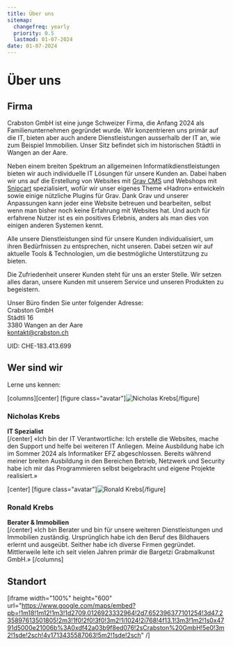 ```yaml
---
title: Über uns
sitemap:
  changefreq: yearly
  priority: 0.5
  lastmod: 01-07-2024
date: 01-07-2024
---
```


# Über uns

## Firma
Crabston GmbH ist eine junge Schweizer Firma, die Anfang 2024 als Familienunternehmen gegründet wurde. Wir konzentrieren uns primär auf die IT, bieten aber auch andere Dienstleistungen ausserhalb der IT an, wie zum Beispiel Immobilien. Unser Sitz befindet sich im historischen Städtli in Wangen an der Aare.

Neben einem breiten Spektrum an allgemeinen Informatikdienstleistungen bieten wir auch individuelle IT Lösungen für unsere Kunden an. Dabei haben wir uns auf die Erstellung von Websites mit [Grav CMS](https://getgrav.org/) und Webshops mit [Snipcart](https://snipcart.com/) spezialisiert, wofür wir unser eigenes Theme «Hadron» entwickeln sowie einige nützliche Plugins für Grav. Dank Grav und unserer Anpassungen kann jeder eine Website betreuen und bearbeiten, selbst wenn man bisher noch keine Erfahrung mit Websites hat. Und auch für erfahrene Nutzer ist es ein positives Erlebnis, anders als man dies von einigen anderen Systemen kennt.

Alle unsere Dienstleistungen sind für unsere Kunden individualisiert, um ihren Bedürfnissen zu entsprechen, nicht unseren. Dabei setzen wir auf aktuelle Tools & Technologien, um die bestmögliche Unterstützung zu bieten.

Die Zufriedenheit unserer Kunden steht für uns an erster Stelle. Wir setzen alles daran, unsere Kunden mit unserem Service und unseren Produkten zu begeistern.

Unser Büro finden Sie unter folgender Adresse:  
Crabston GmbH  
Städtli 16  
3380 Wangen an der Aare  
[kontakt@crabston.ch](mailto:kontakt@crabston.ch)

UID: CHE-183.413.699

## Wer sind wir
Lerne uns kennen:

[columns][center]
[figure class="avatar"]![Nicholas Krebs](nicholas-krebs.webp)[/figure]
### Nicholas Krebs
**IT Spezialist**  
[/center]
«Ich bin der IT Verantwortliche: Ich erstelle die Websites, mache den Support und helfe bei weiteren IT Anliegen. Meine Ausbildung habe ich im Sommer 2024 als Informatiker EFZ abgeschlossen. Bereits während meiner breiten Ausbildung in den Bereichen Betrieb, Netzwerk und Security habe ich mir das Programmieren selbst beigebracht und eigene Projekte realisiert.»

[center]
[figure class="avatar"]![Ronald Krebs](ronald-krebs.webp)[/figure]
### Ronald Krebs
**Berater & Immobilien**  
[/center]
«Ich bin Berater und bin für unsere weiteren Dienstleistungen und Immobilien zuständig. Ursprünglich habe ich den Beruf des Bildhauers erlernt und ausgeübt. Seither habe ich diverse Firmen gegründet. Mittlerweile leite ich seit vielen Jahren primär die Bargetzi Grabmalkunst GmbH.»
[/columns]

## Standort
[iframe width="100%" height="600" url="https://www.google.com/maps/embed?pb=!1m18!1m12!1m3!1d2709.0126923332964!2d7.652396377101254!3d47.235897613501805!2m3!1f0!2f0!3f0!3m2!1i1024!2i768!4f13.1!3m3!1m2!1s0x4791d5000e21006b%3A0xdf42a03b9f8ed076!2sCrabston%20GmbH!5e0!3m2!1sde!2sch!4v1713435587063!5m2!1sde!2sch" /]
